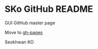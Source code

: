 # SKo GitHub README


GUI GitHub master page

Move to [gh-pages](https://github.com/SokannKO/GUI/tree/gh-pages)


Seokhwan KO

